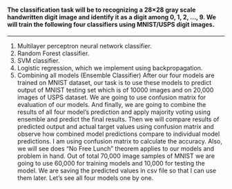 #### The classification task will be to recognizing a 28×28 gray scale handwritten digit image and identify it as a digit among 0, 1, 2, ..., 9. We will train the following four classifiers using MNIST/USPS digit images.
---
1. Multilayer perceptron neural network classifier.
2. Random Forest classifier.
3. SVM classifier.
4. Logistic regression, which we implement using backpropagation.<br>
5. Combining all models (Ensemble Classifier)
After our four models are trained on MNIST dataset, our task is to use these models to predict output of MNIST testing set which is of 10000 images and on 20,000 images of USPS dataset. We are going to use confusion matrix for evaluation of our models. And finally, we are going to combine the results of all four model’s prediction and apply majority voting using ensemble and predict the final results. Then we will compare results of predicted output and actual target values using confusion matrix and observe how combined model predictions compare to individual model predictions. I am using confusion matrix to calculate the accuracy. Also, we will see does “No Free Lunch” theorem applies to our models and problem in hand.
Out of total 70,000 image samples of MNIST we are going to use 60,000 for training models and 10,000 for testing the model. We are saving the predicted values in csv file so that I can use them later. Let’s see all four models one by one.
